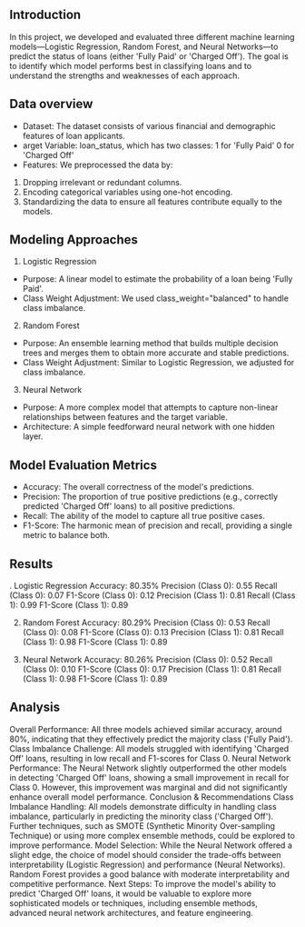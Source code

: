 ## Introduction
In this project, we developed and evaluated three different machine learning models—Logistic Regression, Random Forest, and Neural Networks—to predict the status of loans (either 'Fully Paid' or 'Charged Off'). The goal is to identify which model performs best in classifying loans and to understand the strengths and weaknesses of each approach.

## Data overview 

- Dataset: The dataset consists of various financial and demographic features of loan applicants.
- arget Variable: loan_status, which has two classes:
1 for 'Fully Paid'
0 for 'Charged Off'
- Features: We preprocessed the data by:
1. Dropping irrelevant or redundant columns.
2. Encoding categorical variables using one-hot encoding.
3. Standardizing the data to ensure all features contribute equally to the models.

## Modeling Approaches

1. Logistic Regression
- Purpose: A linear model to estimate the probability of a loan being 'Fully Paid'.
- Class Weight Adjustment: We used class_weight="balanced" to handle class imbalance.

2. Random Forest
- Purpose: An ensemble learning method that builds multiple decision trees and merges them to obtain more accurate and stable predictions.
- Class Weight Adjustment: Similar to Logistic Regression, we adjusted for class imbalance.

3. Neural Network
- Purpose: A more complex model that attempts to capture non-linear relationships between features and the target variable.
- Architecture: A simple feedforward neural network with one hidden layer.

## Model Evaluation Metrics

- Accuracy: The overall correctness of the model's predictions.
- Precision: The proportion of true positive predictions (e.g., correctly predicted 'Charged Off' loans) to all positive predictions.
- Recall: The ability of the model to capture all true positive cases.
- F1-Score: The harmonic mean of precision and recall, providing a single metric to balance both.

## Results
. Logistic Regression
Accuracy: 80.35%
Precision (Class 0): 0.55
Recall (Class 0): 0.07
F1-Score (Class 0): 0.12
Precision (Class 1): 0.81
Recall (Class 1): 0.99
F1-Score (Class 1): 0.89

2. Random Forest
Accuracy: 80.29%
Precision (Class 0): 0.53
Recall (Class 0): 0.08
F1-Score (Class 0): 0.13
Precision (Class 1): 0.81
Recall (Class 1): 0.98
F1-Score (Class 1): 0.89

3. Neural Network
Accuracy: 80.26%
Precision (Class 0): 0.52
Recall (Class 0): 0.10
F1-Score (Class 0): 0.17
Precision (Class 1): 0.81
Recall (Class 1): 0.98
F1-Score (Class 1): 0.89

## Analysis
Overall Performance: All three models achieved similar accuracy, around 80%, indicating that they effectively predict the majority class ('Fully Paid').
Class Imbalance Challenge: All models struggled with identifying 'Charged Off' loans, resulting in low recall and F1-scores for Class 0.
Neural Network Performance: The Neural Network slightly outperformed the other models in detecting 'Charged Off' loans, showing a small improvement in recall for Class 0. However, this improvement was marginal and did not significantly enhance overall model performance.
Conclusion & Recommendations
Class Imbalance Handling: All models demonstrate difficulty in handling class imbalance, particularly in predicting the minority class ('Charged Off'). Further techniques, such as SMOTE (Synthetic Minority Over-sampling Technique) or using more complex ensemble methods, could be explored to improve performance.
Model Selection: While the Neural Network offered a slight edge, the choice of model should consider the trade-offs between interpretability (Logistic Regression) and performance (Neural Networks). Random Forest provides a good balance with moderate interpretability and competitive performance.
Next Steps: To improve the model's ability to predict 'Charged Off' loans, it would be valuable to explore more sophisticated models or techniques, including ensemble methods, advanced neural network architectures, and feature engineering.

